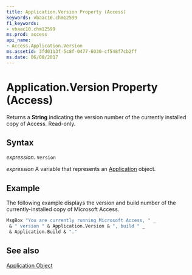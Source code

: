 ```yaml
---
title: Application.Version Property (Access)
keywords: vbaac10.chm12599
f1_keywords:
- vbaac10.chm12599
ms.prod: access
api_name:
- Access.Application.Version
ms.assetid: 3fd0113f-5c8f-0477-6030-cf548f7cb2ff
ms.date: 06/08/2017
---
```



# Application.Version Property (Access)

Returns a  **String** indicating the version number of the currently installed copy of Access. Read-only.


## Syntax

 _expression_. `Version`

 _expression_ A variable that represents an [Application](Access.Application.md) object.


## Example

The following example displays the version and build number of the currently-installed copy of Microsoft Access.


```vb
MsgBox "You are currently running Microsoft Access, " _ 
 & " version " & Application.Version & ", build " _ 
 & Application.Build & "." 

```


## See also


[Application Object](Access.Application.md)

